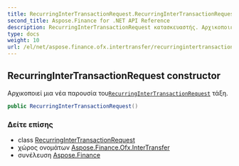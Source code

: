 ```yaml
---
title: RecurringInterTransactionRequest.RecurringInterTransactionRequest
second_title: Aspose.Finance for .NET API Reference
description: RecurringInterTransactionRequest κατασκευαστής. Αρχικοποιεί μια νέα παρουσία τουRecurringInterTransactionRequest τάξη.
type: docs
weight: 10
url: /el/net/aspose.finance.ofx.intertransfer/recurringintertransactionrequest/recurringintertransactionrequest/
---
```

## RecurringInterTransactionRequest constructor

Αρχικοποιεί μια νέα παρουσία του[`RecurringInterTransactionRequest`](../) τάξη.

```csharp
public RecurringInterTransactionRequest()
```

### Δείτε επίσης

* class [RecurringInterTransactionRequest](../)
* χώρος ονομάτων [Aspose.Finance.Ofx.InterTransfer](../../recurringintertransactionrequest/)
* συνέλευση [Aspose.Finance](../../../)


